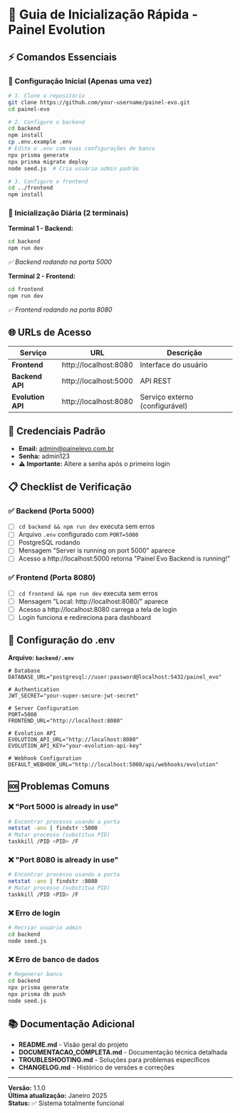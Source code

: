 # 🚀 Guia de Inicialização Rápida - Painel Evolution

## ⚡ Comandos Essenciais

### 🔧 Configuração Inicial (Apenas uma vez)

```bash
# 1. Clone o repositório
git clone https://github.com/your-username/painel-evo.git
cd painel-evo

# 2. Configure o backend
cd backend
npm install
cp .env.example .env
# Edite o .env com suas configurações de banco
npx prisma generate
npx prisma migrate deploy
node seed.js  # Cria usuário admin padrão

# 3. Configure o frontend
cd ../frontend
npm install
```

### 🚀 Inicialização Diária (2 terminais)

**Terminal 1 - Backend:**
```bash
cd backend
npm run dev
```
*✅ Backend rodando na porta 5000*

**Terminal 2 - Frontend:**
```bash
cd frontend
npm run dev
```
*✅ Frontend rodando na porta 8080*

## 🌐 URLs de Acesso

| Serviço | URL | Descrição |
|---------|-----|----------|
| **Frontend** | http://localhost:8080 | Interface do usuário |
| **Backend API** | http://localhost:5000 | API REST |
| **Evolution API** | http://localhost:8080 | Serviço externo (configurável) |

## 🔑 Credenciais Padrão

- **Email:** admin@painelevo.com.br
- **Senha:** admin123
- **⚠️ Importante:** Altere a senha após o primeiro login

## 📋 Checklist de Verificação

### ✅ Backend (Porta 5000)
- [ ] `cd backend && npm run dev` executa sem erros
- [ ] Arquivo `.env` configurado com `PORT=5000`
- [ ] PostgreSQL rodando
- [ ] Mensagem "Server is running on port 5000" aparece
- [ ] Acesso a http://localhost:5000 retorna "Painel Evo Backend is running!"

### ✅ Frontend (Porta 8080)
- [ ] `cd frontend && npm run dev` executa sem erros
- [ ] Mensagem "Local: http://localhost:8080/" aparece
- [ ] Acesso a http://localhost:8080 carrega a tela de login
- [ ] Login funciona e redireciona para dashboard

## 🔧 Configuração do .env

**Arquivo: `backend/.env`**
```env
# Database
DATABASE_URL="postgresql://user:password@localhost:5432/painel_evo"

# Authentication
JWT_SECRET="your-super-secure-jwt-secret"

# Server Configuration
PORT=5000
FRONTEND_URL="http://localhost:8080"

# Evolution API
EVOLUTION_API_URL="http://localhost:8080"
EVOLUTION_API_KEY="your-evolution-api-key"

# Webhook Configuration
DEFAULT_WEBHOOK_URL="http://localhost:5000/api/webhooks/evolution"
```

## 🆘 Problemas Comuns

### ❌ "Port 5000 is already in use"
```bash
# Encontrar processo usando a porta
netstat -ano | findstr :5000
# Matar processo (substitua PID)
taskkill /PID <PID> /F
```

### ❌ "Port 8080 is already in use"
```bash
# Encontrar processo usando a porta
netstat -ano | findstr :8080
# Matar processo (substitua PID)
taskkill /PID <PID> /F
```

### ❌ Erro de login
```bash
# Recriar usuário admin
cd backend
node seed.js
```

### ❌ Erro de banco de dados
```bash
# Regenerar banco
cd backend
npx prisma generate
npx prisma db push
node seed.js
```

## 📚 Documentação Adicional

- **README.md** - Visão geral do projeto
- **DOCUMENTACAO_COMPLETA.md** - Documentação técnica detalhada
- **TROUBLESHOOTING.md** - Soluções para problemas específicos
- **CHANGELOG.md** - Histórico de versões e correções

---

**Versão:** 1.1.0  
**Última atualização:** Janeiro 2025  
**Status:** ✅ Sistema totalmente funcional